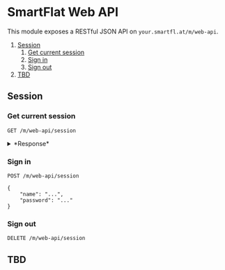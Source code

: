 # SmartFlat Web API

This module exposes a RESTful JSON API on `your.smartfl.at/m/web-api`.

<!-- TOC depthFrom:2 depthTo:6 withLinks:1 updateOnSave:1 orderedList:1 -->

1. [Session](#session)
	1. [Get current session](#get-current-session)
	2. [Sign in](#sign-in)
	3. [Sign out](#sign-out)
2. [TBD](#tbd)

<!-- /TOC -->

## Session

### Get current session

```http
GET /m/web-api/session
```

<details>
<summary>*Response*</summary>

```http
Content-Type: application/json; charset=utf-8

{
	"name": "...",
	"iat": "epoch-time",
	"exp": "epoch-time"
}
```
</details>

### Sign in

```http
POST /m/web-api/session

{
	"name": "...",
	"password": "..."
}
```

### Sign out

```http
DELETE /m/web-api/session
```

## TBD

